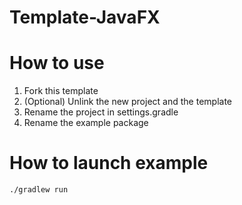 # Template-JavaFX

# How to use

1. Fork this template 
1. (Optional) Unlink the new project and the template
1. Rename the project in settings.gradle
1. Rename the example package

# How to launch example

```shell script
./gradlew run
```